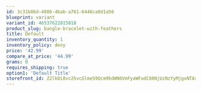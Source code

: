 ```yaml
---
id: 3c31b86d-4886-4bab-a761-6446ca0d1a56
blueprint: variant
variant_id: 46537622815018
product_slug: bangle-bracelet-with-feathers
title: Default
inventory_quantity: 1
inventory_policy: deny
price: '42.99'
compare_at_price: '44.99'
grams: 0
requires_shipping: true
option1: 'Default Title'
storefront_id: Z2lkOi8vc2hvcGlmeS9Qcm9kdWN0VmFyaWFudC80NjUzNzYyMjgxNTAxOA==
---
```

